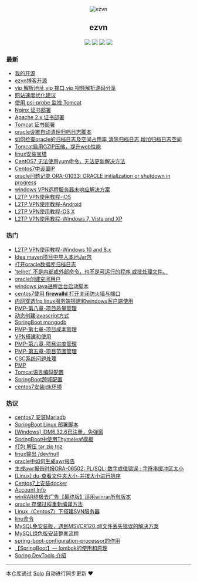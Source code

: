 <p align="center"><img alt="ezvn" src="https://ws2.sinaimg.cn/large/ab71ac88ly1g2a4umdxvnj205k05kt8t.jpg"></p><h2 align="center">
ezvn
</h2>

<h4 align="center"><p id="ezvn"></p></h4>
<p align="center"><a title="ezvn" target="_blank" href="https://github.com/wanwenjie1993/solo-blog"><img src="https://img.shields.io/github/last-commit/wanwenjie1993/solo-blog.svg?style=flat-square&color=FF9900"></a>
<a title="GitHub repo size in bytes" target="_blank" href="https://github.com/wanwenjie1993/solo-blog"><img src="https://img.shields.io/github/repo-size/wanwenjie1993/solo-blog.svg?style=flat-square"></a>
<a title="Solo Version" target="_blank" href="https://github.com/b3log/solo/releases"><img src="https://img.shields.io/badge/solo-3.6.0-f1e05a.svg?style=flat-square&color=blueviolet"></a>
<a title="Hits" target="_blank" href="https://github.com/b3log/hits"><img src="https://hits.b3log.org/wanwenjie1993/solo-blog.svg"></a></p>

### 最新

* [我的开源](http://local.ezvn.cn/solo/my-github-repos)
* [ezvn博客开源](http://local.ezvn.cn/solo/ezvn)
* [vip 解析地址,vip 接口,vip 视频解析源码分享](http://local.ezvn.cn/solo/vip)
* [网站速度优化建议](http://local.ezvn.cn/solo/articles/2019/04/18/1555550808428.html)
* [使用 psi-probe 监控 Tomcat](http://local.ezvn.cn/solo/articles/2019/04/17/1555489637739.html)
* [Nginx 证书部署](http://local.ezvn.cn/solo/articles/2019/04/17/1555477634334.html)
* [Apache 2.x 证书部署](http://local.ezvn.cn/solo/articles/2019/04/17/1555477595007.html)
* [Tomcat 证书部署](http://local.ezvn.cn/solo/articles/2019/04/17/1555477402081.html)
* [oracle设置自动清理归档日志脚本](http://local.ezvn.cn/solo/articles/2019/04/15/1555298218441.html)
* [如何检查oracle的归档日志及空间占用率,清除归档日志,增加归档日志空间](http://local.ezvn.cn/solo/articles/2019/04/15/1555293960068.html)
* [Tomcat启用GZIP压缩，提升web性能](http://local.ezvn.cn/solo/articles/2019/04/11/1554966243567.html)
* [linux安装宝塔](http://local.ezvn.cn/solo/articles/2019/04/10/1554879076893.html)
* [CentOS7 无法使用yum命令，无法更新解决方法](http://local.ezvn.cn/solo/articles/2019/04/10/1554876590985.html)
* [Centos7中设置IP](http://local.ezvn.cn/solo/articles/2019/04/10/1554873977434.html)
* [oracle问题记录 ORA-01033: ORACLE initialization or shutdown in progress](http://local.ezvn.cn/solo/articles/2019/04/10/1554865374383.html)
* [windows VPN远程服务器未响应解决方案](http://local.ezvn.cn/solo/articles/2019/04/09/1554797384649.html)
* [L2TP VPN使用教程-iOS](http://local.ezvn.cn/solo/articles/2019/04/09/1554797028023.html)
* [L2TP VPN使用教程-Android](http://local.ezvn.cn/solo/articles/2019/04/09/1554796984839.html)
* [L2TP VPN使用教程-OS X](http://local.ezvn.cn/solo/articles/2019/04/09/1554796941838.html)
* [L2TP VPN使用教程-Windows 7, Vista and XP](http://local.ezvn.cn/solo/articles/2019/04/09/1554796887918.html)

### 热门

* [L2TP VPN使用教程-Windows 10 and 8.x](http://local.ezvn.cn/solo/articles/2019/04/09/1554796845360.html)
* [Idea maven项目中导入本地Jar包](http://local.ezvn.cn/solo/articles/2019/04/09/1554792932000.html)
* [打开oracle数据库归档日志](http://local.ezvn.cn/solo/articles/2019/04/09/1554786904167.html)
* ['telnet' 不是内部或外部命令，也不是可运行的程序 或批处理文件。](http://local.ezvn.cn/solo/articles/2019/04/09/1554790108080.html)
* [oracle创建空间用户](http://local.ezvn.cn/solo/articles/2019/04/09/1554786818282.html)
* [windows java进程后台启动脚本](http://local.ezvn.cn/solo/articles/2019/04/09/1554786668810.html)
* [centos7使用 <b>firewalld</b> 打开关闭防火墙与端口](http://local.ezvn.cn/solo/articles/2019/03/24/1553437262508.html)
* [内网穿透frp linux服务端搭建和windows客户端使用](http://local.ezvn.cn/solo/articles/2019/03/24/1553440714576.html)
* [PMP-第八章-项目质量管理](http://local.ezvn.cn/solo/articles/2019/04/08/1554710630464.html)
* [动态创建javascript方式](http://local.ezvn.cn/solo/articles/2019/03/24/1553401999674.html)
* [SpringBoot mongodb](http://local.ezvn.cn/solo/articles/2019/03/31/1554043829162.html)
* [PMP-第七章-项目成本管理](http://local.ezvn.cn/solo/articles/2019/04/08/1554710897545.html)
* [VPN搭建和使用](http://local.ezvn.cn/solo/articles/2019/03/26/1553578523423.html)
* [PMP-第六章-项目进度管理](http://local.ezvn.cn/solo/articles/2019/04/08/1554711027490.html)
* [PMP-第五章-项目范围管理](http://local.ezvn.cn/solo/articles/2019/04/08/1554711205334.html)
* [CSC系统问题处理](http://local.ezvn.cn/solo/csc)
* [PMP](http://local.ezvn.cn/solo/articles/2019/03/28/1553774438790.html)
* [Tomcat语言编码配置](http://local.ezvn.cn/solo/articles/2019/04/01/1554096428618.html)
* [SpringBoot跨域配置](http://local.ezvn.cn/solo/articles/2019/04/01/1554102697976.html)
* [centos7安装jdk环境](http://local.ezvn.cn/solo/articles/2019/03/24/1553402195297.html)

### 热议

* [centos7 安装Mariadb](http://local.ezvn.cn/solo/articles/2019/03/24/1553439777058.html)
* [SpringBoot Linux 部署脚本](http://local.ezvn.cn/solo/articles/2019/03/24/1553440423522.html)
* [[Windows] IDM6.32.6已注册，免弹窗](http://local.ezvn.cn/solo/articles/2019/03/24/1553441104779.html)
* [SpringBoot中使用Thymeleaf模板](http://local.ezvn.cn/solo/articles/2019/03/24/1553441287274.html)
* [打包 解压 tar zip tgz](http://local.ezvn.cn/solo/articles/2019/03/25/1553478317487.html)
* [linux输出 /dev/null](http://local.ezvn.cn/solo/articles/2019/03/25/1553484592317.html)
* [oracle中如何生成awr报告](http://local.ezvn.cn/solo/articles/2019/03/25/1553501400910.html)
* [生成awr报告时报ORA-06502: PL/SQL: 数字或值错误 : 字符串缓冲区太小](http://local.ezvn.cn/solo/articles/2019/03/25/1553502975079.html)
* [[Linux] du-查看文件夹大小-并按大小进行排序](http://local.ezvn.cn/solo/articles/2019/03/26/1553566000514.html)
* [Centos7上安装docker](http://local.ezvn.cn/solo/articles/2019/03/26/1553576290546.html)
* [Account Info](http://local.ezvn.cn/solo/password)
* [winRAR终极去广告【最终版】适用winrar所有版本 ](http://local.ezvn.cn/solo/articles/2019/03/26/1553610400920.html)
* [oracle 存储过程重新编译方法](http://local.ezvn.cn/solo/articles/2019/03/27/1553653857401.html)
* [Linux（Centos7）下搭建SVN服务器](http://local.ezvn.cn/solo/articles/2019/03/28/1553753125671.html)
* [linu命令](http://local.ezvn.cn/solo/articles/2019/03/28/1553762241292.html)
* [MySQL免安装版，遇到MSVCR120.dll文件丢失错误的解决方案](http://local.ezvn.cn/solo/articles/2019/03/30/1553941174223.html)
* [MySQL绿色版安装整套流程](http://local.ezvn.cn/solo/articles/2019/03/30/1553945492719.html)
* [spring-boot-configuration-processor的作用](http://local.ezvn.cn/solo/articles/2019/03/31/1554041820739.html)
* [【SpringBoot】— lombok的使用和原理](http://local.ezvn.cn/solo/articles/2019/03/31/1554041874916.html)
* [Spring DevTools 介绍](http://local.ezvn.cn/solo/articles/2019/03/31/1554041933645.html)

---

本仓库通过 [Solo](https://github.com/b3log/solo) 自动进行同步更新 ❤️ 